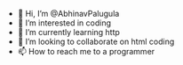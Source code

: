 - 👋 Hi, I’m @AbhinavPalugula
- 👀 I’m interested in coding
- 🌱 I’m currently learning http
- 💞️ I’m looking to collaborate on html coding
- 📫 How to reach me to a programmer

<!---
AbhinavPalugula/AbhinavPalugula is a ✨![Practical_Exam_1_output](https://user-images.githubusercontent.com/99081921/152644836-bd98088a-8d2d-47b7-b770-1c1329f74b88.png)
![Practical_Exam_2_Output](https://user-images.githubusercontent.com/99081921/152644840-b7a6eb9b-3e88-46f9-9e1f-b354e4baa573.png)
 special ✨ repository because its `README.md` (this file) appears on your GitHub profile.
You can click the Preview link to take a look at your changes.
--->
